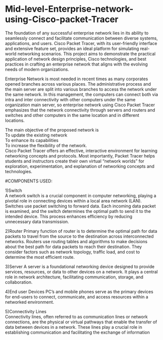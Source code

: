 # Mid-level-Enterprise-network-using-Cisco-packet-Tracer

The foundation of any successful enterprise network lies in its ability to seamlessly connect and facilitate communication between diverse systems, applications, and users. Cisco Packet Tracer, with its user-friendly interface and extensive feature set, provides an ideal platform for simulating real-world networking scenarios. This project aims to demonstrate the practical application of network design principles, Cisco technologies, and best practices in crafting an enterprise network that aligns with the evolving needs of modern organizations. 

Enterprise Network is most needed in recent times as many corporates opened branches across various places. The administrative process and the main server are split into various branches to access the network under the same network. In this management, the computers can connect both via intra and inter connectivity with other computers under the same organization main server, so enterprise network using Cisco Packet Tracer emphasizes that the network connectivity through servers and routers and switches and other computers in the same location and in different locations. 

The main objective of the proposed network is  
  To update the existing network  
  To enhance its capabilities  
  To increase the flexibility of the network.  
Cisco Packet Tracer offers an effective, interactive environment for learning networking concepts and protocols. Most importantly, Packet Tracer helps students and instructors create their own virtual “network worlds” for exploration, experimentation, and explanation of networking concepts and technologies.  

#COMPONENTS USED: 

1)Switch  
  A network switch is a crucial component in computer networking, playing a pivotal role in connecting devices within a local area network (LAN). Switches use packet switching to forward 	data. Each incoming data packet is examined, and the switch determines the optimal path to 	send it to the intended device. This process enhances efficiency by reducing unnecessary data transmission. 

2)Router 
  Primary function of router is to determine the optimal path for data packets to travel from the 	source to the destination across interconnected networks. Routers use routing tables and algorithms to make decisions     
  about the best path for data packets to reach their destination. They consider factors such as network topology, traffic load, and cost to determine the most efficient route. 

3)Server 
  A server is a foundational networking device designed to provide services, resources, or data to 	other devices on a network. It plays a central role in network architecture, facilitating communication, storage, and collaboration. 

4)End user Devices 
  PC’s and mobile phones serve as the primary devices for end-users to connect, communicate, 	and access resources within a networked environment. 

5)Connectivity Lines  
  Connectivity lines, often referred to as communication lines or network connections, are the 	physical or virtual pathways that enable the transfer of data between devices in a network. 	These lines play a crucial role in establishing communication and facilitating the exchange of information 
